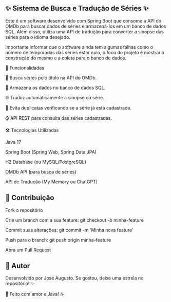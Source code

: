  ## ✨ Sistema de Busca e Tradução de Séries ✨

Este é um software desenvolvido com Spring Boot que consome a API do OMDb para buscar dados de séries e armazená-los em um banco de dados SQL. Além disso, utiliza uma API de tradução para converter a sinopse das séries para o idioma desejado.

Importante informar que o software ainda tem algumas falhas como o número de temporadas das séries estar nulo, o foco do projeto é mostrar a construção do mesmo e a coleta para o banco de dados.



💪 Funcionalidades

🌟 Busca séries pelo título na API do OMDb.

📄 Armazena os dados no banco de dados SQL.

🌐 Traduz automaticamente a sinopse da série.

🔄 Evita duplicatas verificando se a série já está cadastrada.

⌚ API REST para consulta das séries cadastradas.

🛠 Tecnologias Utilizadas

Java 17

Spring Boot (Spring Web, Spring Data JPA)

H2 Database (ou MySQL/PostgreSQL)

OMDb API (para busca de séries)

API de Tradução (My Memory ou ChatGPT)

## 🔄 Contribuição

Fork o repositório

Crie um branch com a sua feature: git checkout -b minha-feature

Commit suas alterações: git commit -m 'Minha nova feature'

Push para o branch: git push origin minha-feature

Abra um Pull Request

## 🎉 Autor

Desenvolvido por José Augusto. Se gostou, deixe uma estrela no repositório! ✨

🚀 Feito com amor e Java! ☕
